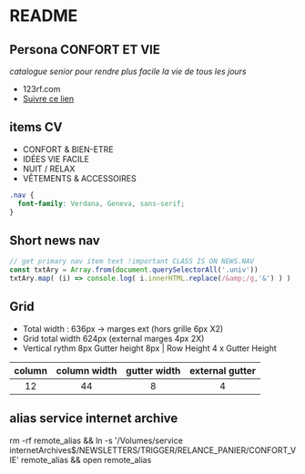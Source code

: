 # README


## Persona CONFORT ET VIE

*catalogue senior pour rendre plus facile la vie de tous les jours*

- 123rf.com
- [ Suivre ce lien ]( https://es.123rf.com/photo_21341289_mujer-mayor-de-risa-que-miente-en-un-sof%C3%A1-frente-a-la-c%C3%A1mara-con-una-sonrisa-radiante-mirando-hacia-copy.html )

## items CV

- CONFORT & BIEN-ETRE
- IDÉES VIE FACILE
- NUIT / RELAX
- VÊTEMENTS & ACCESSOIRES

```css
.nav {
  font-family: Verdana, Geneva, sans-serif;
}
```

## Short news nav

```javascript
// get primary nav item text !important CLASS IS ON NEWS.NAV
const txtAry = Array.from(document.querySelectorAll('.univ'))
txtAry.map( (i) => console.log( i.innerHTML.replace(/&amp;/g,'&') ) )
```

## Grid 

- Total width : 636px -> marges ext (hors grille 6px X2)
- Grid total width 624px (external marges 4px 2X)
- Vertical rythm 8px Gutter height 8px | Row Height 4 x Gutter Height

| column | column width | gutter width | external gutter |
| :---:  | :---:        | :---:        | :---:           |
| 12     | 44           | 8            | 4               |


## alias service internet archive

rm -rf remote_alias && ln -s '/Volumes/service internetArchives$/NEWSLETTERS/TRIGGER/RELANCE_PANIER/CONFORT_VIE' remote_alias && open remote_alias
